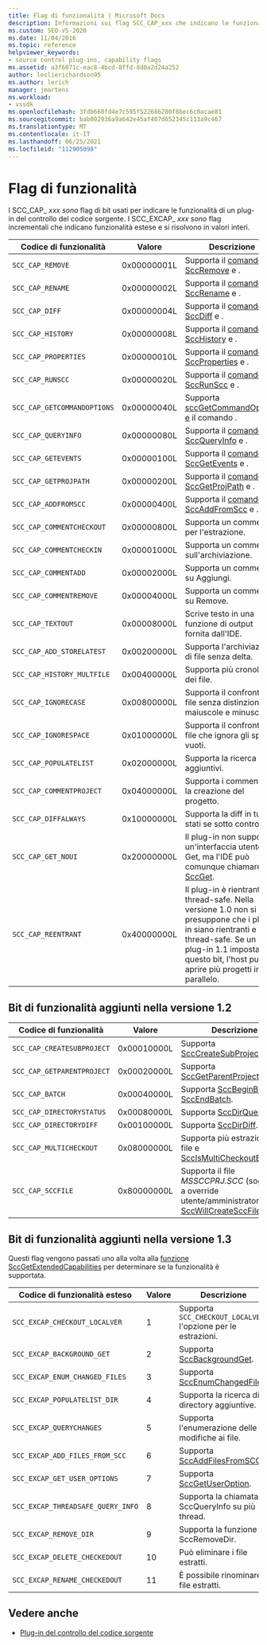```yaml
---
title: Flag di funzionalità | Microsoft Docs
description: Informazioni sui flag SCC_CAP_xxx che indicano le funzionalità di un plug-in di controllo del codice sorgente e i flag SCC_EXCAP_xxx flag che indicano le funzionalità estese.
ms.custom: SEO-VS-2020
ms.date: 11/04/2016
ms.topic: reference
helpviewer_keywords:
- source control plug-ins, capability flags
ms.assetid: a3f6071c-eac8-4bcd-8ffd-8d0a2d24a252
author: leslierichardson95
ms.author: lerich
manager: jmartens
ms.workload:
- vssdk
ms.openlocfilehash: 3fdb660fd4e7c595f522686280f8bec6c0acae81
ms.sourcegitcommit: bab002936a9a642e45af407d652345c113a9c467
ms.translationtype: MT
ms.contentlocale: it-IT
ms.lasthandoff: 06/25/2021
ms.locfileid: "112905098"
---
```

# <a name="capability-flags"></a>Flag di funzionalità
I SCC_CAP_ *xxx sono* flag di bit usati per indicare le funzionalità di un plug-in del controllo del codice sorgente. I SCC_EXCAP_ *xxx sono* flag incrementali che indicano funzionalità estese e si risolvono in valori interi.

|Codice di funzionalità|Valore|Descrizione|
|---------------------|-----------|-----------------|
|`SCC_CAP_REMOVE`|0x00000001L|Supporta il [comando SccRemove](../extensibility/sccremove-function.md) e .|
|`SCC_CAP_RENAME`|0x00000002L|Supporta il [comando SccRename](../extensibility/sccrename-function.md) e .|
|`SCC_CAP_DIFF`|0x00000004L|Supporta il [comando SccDiff](../extensibility/sccdiff-function.md) e .|
|`SCC_CAP_HISTORY`|0x00000008L|Supporta il [comando SccHistory](../extensibility/scchistory-function.md) e .|
|`SCC_CAP_PROPERTIES`|0x00000010L|Supporta il [comando SccProperties](../extensibility/sccproperties-function.md) e .|
|`SCC_CAP_RUNSCC`|0x00000020L|Supporta il [comando SccRunScc](../extensibility/sccrunscc-function.md) e .|
|`SCC_CAP_GETCOMMANDOPTIONS`|0x00000040L|Supporta [sccGetCommandOptions e](../extensibility/sccgetcommandoptions-function.md) il comando .|
|`SCC_CAP_QUERYINFO`|0x00000080L|Supporta il [comando SccQueryInfo](../extensibility/sccqueryinfo-function.md) e .|
|`SCC_CAP_GETEVENTS`|0x00000100L|Supporta il [comando SccGetEvents](../extensibility/sccgetevents-function.md) e .|
|`SCC_CAP_GETPROJPATH`|0x00000200L|Supporta il [comando SccGetProjPath](../extensibility/sccgetprojpath-function.md) e .|
|`SCC_CAP_ADDFROMSCC`|0x00000400L|Supporta il [comando SccAddFromScc](../extensibility/sccaddfromscc-function.md) e .|
|`SCC_CAP_COMMENTCHECKOUT`|0x00000800L|Supporta un commento per l'estrazione.|
|`SCC_CAP_COMMENTCHECKIN`|0x00001000L|Supporta un commento sull'archiviazione.|
|`SCC_CAP_COMMENTADD`|0x00002000L|Supporta un commento su Aggiungi.|
|`SCC_CAP_COMMENTREMOVE`|0x00004000L|Supporta un commento su Remove.|
|`SCC_CAP_TEXTOUT`|0x00008000L|Scrive testo in una funzione di output fornita dall'IDE.|
|`SCC_CAP_ADD_STORELATEST`|0x00200000L|Supporta l'archiviazione di file senza delta.|
|`SCC_CAP_HISTORY_MULTFILE`|0x00400000L|Supporta più cronologia dei file.|
|`SCC_CAP_IGNORECASE`|0x00800000L|Supporta il confronto di file senza distinzione tra maiuscole e minuscole.|
|`SCC_CAP_IGNORESPACE`|0x01000000L|Supporta il confronto di file che ignora gli spazi vuoti.|
|`SCC_CAP_POPULATELIST`|0x02000000L|Supporta la ricerca di file aggiuntivi.|
|`SCC_CAP_COMMENTPROJECT`|0x04000000L|Supporta i commenti per la creazione del progetto.|
|`SCC_CAP_DIFFALWAYS`|0x10000000L|Supporta la diff in tutti gli stati se sotto controllo.|
|`SCC_CAP_GET_NOUI`|0x20000000L|Il plug-in non supporta un'interfaccia utente per Get, ma l'IDE può comunque chiamare [SccGet](../extensibility/sccget-function.md).|
|`SCC_CAP_REENTRANT`|0x40000000L|Il plug-in è rientrante e thread-safe. Nella versione 1.0 non si presuppone che i plug-in siano rientranti e thread-safe. Se un plug-in 1.1 imposta questo bit, l'host può aprire più progetti in parallelo.|

## <a name="capability-bits-added-in-version-12"></a>Bit di funzionalità aggiunti nella versione 1.2

|Codice di funzionalità|Valore|Descrizione|
|---------------------|-----------|-----------------|
|`SCC_CAP_CREATESUBPROJECT`|0x00010000L|Supporta [SccCreateSubProject](../extensibility/scccreatesubproject-function.md).|
|`SCC_CAP_GETPARENTPROJECT`|0x00020000L|Supporta [SccGetParentProjectPath.](../extensibility/sccgetparentprojectpath-function.md)|
|`SCC_CAP_BATCH`|0x00040000L|Supporta [SccBeginBatch](../extensibility/sccbeginbatch-function.md) e [SccEndBatch](../extensibility/sccendbatch-function.md).|
|`SCC_CAP_DIRECTORYSTATUS`|0x00080000L|Supporta [SccDirQueryInfo](../extensibility/sccdirqueryinfo-function.md).|
|`SCC_CAP_DIRECTORYDIFF`|0x00100000L|Supporta [SccDirDiff](../extensibility/sccdirdiff-function.md).|
|`SCC_CAP_MULTICHECKOUT`|0x08000000L|Supporta più estrazioni in un file e [SccIsMultiCheckoutEnabled](../extensibility/sccismulticheckoutenabled-function.md).|
|`SCC_CAP_SCCFILE`|0x80000000L|Supporta il file *MSSCCPRJ.SCC* (soggetto a override utente/amministratore) e [SccWillCreateSccFile](../extensibility/sccwillcreatesccfile-function.md).|

## <a name="capability-bits-added-in-version-13"></a>Bit di funzionalità aggiunti nella versione 1.3
 Questi flag vengono passati uno alla volta alla [funzione SccGetExtendedCapabilities](../extensibility/sccgetextendedcapabilities-function.md) per determinare se la funzionalità è supportata.

|Codice di funzionalità esteso|Valore|Descrizione|
|------------------------------|-----------|-----------------|
|`SCC_EXCAP_CHECKOUT_LOCALVER`|1|Supporta `SCC_CHECKOUT_LOCALVER` l'opzione per le estrazioni.|
|`SCC_EXCAP_BACKGROUND_GET`|2|Supporta [SccBackgroundGet](../extensibility/sccbackgroundget-function.md).|
|`SCC_EXCAP_ENUM_CHANGED_FILES`|3|Supporta [SccEnumChangedFiles](../extensibility/sccenumchangedfiles-function.md).|
|`SCC_EXCAP_POPULATELIST_DIR`|4|Supporta la ricerca di directory aggiuntive.|
|`SCC_EXCAP_QUERYCHANGES`|5|Supporta l'enumerazione delle modifiche ai file.|
|`SCC_EXCAP_ADD_FILES_FROM_SCC`|6|Supporta [SccAddFilesFromSCC](../extensibility/sccaddfilesfromscc-function.md).|
|`SCC_EXCAP_GET_USER_OPTIONS`|7|Supporta [SccGetUserOption](../extensibility/sccgetuseroption-function.md).|
|`SCC_EXCAP_THREADSAFE_QUERY_INFO`|8|Supporta la chiamata di SccQueryInfo su più thread.|
|`SCC_EXCAP_REMOVE_DIR`|9|Supporta la funzione SccRemoveDir.|
|`SCC_EXCAP_DELETE_CHECKEDOUT`|10|Può eliminare i file estratti.|
|`SCC_EXCAP_RENAME_CHECKEDOUT`|11|È possibile rinominare i file estratti.|

## <a name="see-also"></a>Vedere anche
- [Plug-in del controllo del codice sorgente](../extensibility/source-control-plug-ins.md)
